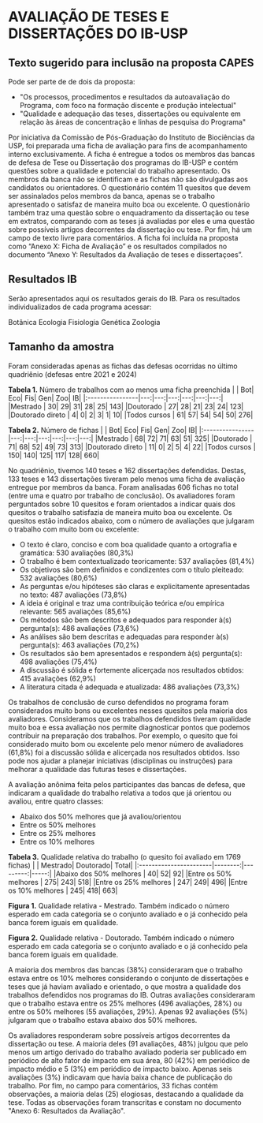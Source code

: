 # AVALIAÇÃO DE TESES E DISSERTAÇÕES DO IB-USP 

## Texto sugerido para inclusão na proposta CAPES

Pode ser parte de de dois da proposta: 
- "Os processos, procedimentos e resultados da autoavaliação do Programa, com foco na formação discente e produção intelectual"
- "Qualidade e adequação das teses, dissertações ou equivalente em relação às áreas de concentração e linhas de pesquisa do Programa"

Por iniciativa da Comissão de Pós-Graduação do Instituto de Biociências da USP, foi preparada uma ficha de avaliação para fins de acompanhamento interno exclusivamente. A ficha é entregue a todos os membros das bancas de defesa de Tese ou Dissertação dos programas do IB-USP e contém questões sobre a qualidade e potencial do trabalho apresentado. Os membros da banca não se identificam e as fichas não são divulgadas aos candidatos ou orientadores. O questionário contém 11 quesitos que devem ser assinalados pelos membros da banca, apenas se o trabalho apresentado o satisfaz de maneira muito boa ou excelente. O questionário também traz uma questão sobre o enquadramento da dissertação ou tese em extratos, comparando com as teses já avaliadas por eles e uma questão sobre possíveis artigos decorrentes da dissertação ou tese. Por fim, há um campo de texto livre para comentários. A ficha foi incluída na proposta como “Anexo X: Ficha de Avaliação” e os resultados compilados no documento “Anexo Y: Resultados da Avaliação de teses e dissertaçoes”.

## Resultados IB 

Serão apresentados aqui os resultados gerais do IB. Para os resultados individualizados de cada programa acessar:

Botânica
Ecologia
Fisiologia
Genética
Zoologia 

## Tamanho da amostra

Foram consideradas apenas as fichas das defesas ocorridas no último quadriênio (defesas entre 2021 e 2024)

**Tabela 1.** Número de trabalhos com ao menos uma ficha preenchida 
|                 | Bot| Eco| Fis| Gen| Zoo|  IB|
|:----------------|---:|---:|---:|---:|---:|---:|
|Mestrado         |  30|  29|  31|  28|  25| 143|
|Doutorado        |  27|  28|  21|  23|  24| 123|
|Doutorado direto |   4|   0|   2|   3|   1|  10|
|Todos cursos     |  61|  57|  54|  54|  50| 276|

**Tabela 2.** Número de fichas 
|                 | Bot| Eco| Fis| Gen| Zoo|  IB|
|:----------------|---:|---:|---:|---:|---:|---:|
|Mestrado         |  68|  72|  71|  63|  51| 325|
|Doutorado        |  71|  68|  52|  49|  73| 313|
|Doutorado direto |  11|   0|   2|   5|   4|  22|
|Todos cursos     | 150| 140| 125| 117| 128| 660|

 
No quadriênio, tivemos 140 teses e 162 dissertações defendidas. Destas, 133 teses e 143 dissertações tiveram pelo menos uma ficha de avaliação entregue por membros da banca. Foram analisadas 606 fichas no total (entre uma e quatro por trabalho de conclusão). Os avaliadores foram perguntados sobre 10 quesitos e foram orientados a indicar quais dos quesitos o trabalho satisfazia de maneira muito boa ou excelente. Os quesitos estão indicados abaixo, com o número de avaliações que julgaram o trabalho com muito bom ou excelente:
 
- O texto é claro, conciso e com boa qualidade quanto a ortografia e gramática: 530 avaliações (80,3%)
- O trabalho é bem contextualizado teoricamente: 537 avaliações (81,4%)
- Os objetivos são bem definidos e condizentes com o título pleiteado: 532 avaliações (80,6%)
- As perguntas e/ou hipóteses são claras e explicitamente apresentadas no texto: 487 avaliações (73,8%)
- A ideia é original e traz uma contribuição teórica e/ou empírica relevante: 565 avaliações (85,6%)
- Os métodos são bem descritos e adequados para responder à(s) pergunta(s): 486 avaliações (73,6%)
- As análises são bem descritas e adequadas para responder à(s) pergunta(s): 463 avaliações (70,2%)
- Os resultados são bem apresentados e respondem à(s) pergunta(s): 498 avaliações (75,4%)
- A discussão é sólida e fortemente alicerçada nos resultados obtidos: 415 avaliações (62,9%)
 - A literatura citada é adequada e atualizada: 486 avaliações (73,3%)

Os trabalhos de conclusão de curso defendidos no programa foram considerados muito bons ou excelentes nesses quesitos pela maioria dos avaliadores. Consideramos que os trabalhos defendidos tiveram qualidade muito boa e essa avaliação nos permite diagnosticar pontos que podemos contribuir na preparação dos trabalhos. Por exemplo, o quesito que foi considerado muito bom ou excelente pelo menor número de avaliadores (61,8%) foi a discussão sólida e alicerçada nos resultados obtidos. Isso pode nos ajudar a planejar iniciativas (disciplinas ou instruções) para melhorar a qualidade das futuras teses e dissertações. 
 
A avaliação anônima feita pelos participantes das bancas de defesa, que indicaram a qualidade do trabalho relativa a todos que já orientou ou avaliou, entre quatro classes:

- Abaixo dos 50% melhores que já avaliou/orientou
- Entre os 50% melhores
- Entre os 25% melhores
- Entre os 10% melhores


**Tabela 3.** Qualidade relativa do trabalho (o quesito foi avaliado em 1769 fichas)
|                        | Mestrado| Doutorado| Total| 
|:-----------------------|--------:|---------:|-----:|
|Abaixo dos 50% melhores |       40|        52|    92| 
|Entre os 50% melhores   |      275|       243|   518| 
|Entre os 25% melhores   |      247|       249|   496| 
|Entre os 10% melhores   |      245|       418|   663|



**Figura 1.** Qualidade relativa - Mestrado. Também indicado o número esperado em cada categoria se o conjunto avaliado e o já conhecido pela banca forem iguais em qualidade. 

**Figura 2.** Qualidade relativa - Doutorado. Também indicado o número esperado em cada categoria se o conjunto avaliado e o já conhecido pela banca forem iguais em qualidade. 


A maioria dos membros das bancas (38%) consideraram que o trabalho estava entre os 10% melhores considerando o conjunto de dissertações e teses que já haviam avaliado e orientado, o que mostra a qualidade dos trabalhos defendidos nos programas do IB. Outras avaliações consideraram que o trabalho estava entre os 25% melhores (496 avaliações, 28%) ou entre os 50% melhores (55 avaliações, 29%). Apenas 92 avaliações (5%) julgaram que o trabalho estava abaixo dos 50% melhores. 
 
Os avaliadores responderam sobre possíveis artigos decorrentes da dissertação ou tese. A maioria deles (91 avaliações, 48%) julgou que pelo menos um artigo derivado do trabalho avaliado poderia ser publicado em periódico de alto fator de impacto em sua área, 80 (42%) em periódico de impacto médio e 5 (3%) em periódico de impacto baixo. Apenas seis avaliações (3%) indicavam que havia baixa chance de publicação do trabalho. Por fim, no campo para comentários, 33 fichas contém observações, a maioria delas (25) elogiosas, destacando a qualidade da tese. Todas as observações foram transcritas e constam no documento "Anexo 6: Resultados da Avaliação". 




